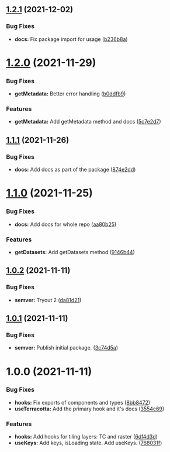 ## [1.2.1](https://github.com/DHI-GRAS/terracotta-react/compare/v1.2.0...v1.2.1) (2021-12-02)


### Bug Fixes

* **docs:** Fix package import for usage ([b236b8a](https://github.com/DHI-GRAS/terracotta-react/commit/b236b8abd3fc59b4bd96832f3aa7874080e0934f))

# [1.2.0](https://github.com/DHI-GRAS/terracotta-react/compare/v1.1.1...v1.2.0) (2021-11-29)


### Bug Fixes

* **getMetadata:** Better error handling ([b0ddfb9](https://github.com/DHI-GRAS/terracotta-react/commit/b0ddfb9e0f21e0268b5ab6735eacd49b96be749a))


### Features

* **getMetadata:** Add getMetadata method and docs ([5c7e2d7](https://github.com/DHI-GRAS/terracotta-react/commit/5c7e2d73b3ce783633353a957eaa15785f30f5b3))

## [1.1.1](https://github.com/DHI-GRAS/terracotta-react/compare/v1.1.0...v1.1.1) (2021-11-26)


### Bug Fixes

* **docs:** Add docs as part of the package ([874e2dd](https://github.com/DHI-GRAS/terracotta-react/commit/874e2ddb874354719a838279aebe02342258b9bf))

# [1.1.0](https://github.com/DHI-GRAS/terracotta-react/compare/v1.0.2...v1.1.0) (2021-11-25)


### Bug Fixes

* **docs:** Add docs for whole repo ([aa80b25](https://github.com/DHI-GRAS/terracotta-react/commit/aa80b253f294635813e14fb6e5492b185a655684))


### Features

* **getDatasets:** Add getDatasets method ([9146b44](https://github.com/DHI-GRAS/terracotta-react/commit/9146b446a396ace2785554c872ddd905ec19b693))

## [1.0.2](https://github.com/DHI-GRAS/terracotta-react/compare/v1.0.1...v1.0.2) (2021-11-11)


### Bug Fixes

* **semver:** Tryout 2 ([da81d21](https://github.com/DHI-GRAS/terracotta-react/commit/da81d21fd2d4b22871572651cf4d822635cd3103))

## [1.0.1](https://github.com/DHI-GRAS/terracotta-react/compare/v1.0.0...v1.0.1) (2021-11-11)


### Bug Fixes

* **semver:** Publish initial package. ([3c74d5a](https://github.com/DHI-GRAS/terracotta-react/commit/3c74d5ae87b5ab282bef30984b19905e0554f47a))

# 1.0.0 (2021-11-11)


### Bug Fixes

* **hooks:** Fix exports of components and types ([8bb8472](https://github.com/DHI-GRAS/terracotta-react/commit/8bb8472ccb12d74e3b2683293d1e018dd9c0b2a2))
* **useTerracotta:** Add the primary hook and it's docs ([3554c69](https://github.com/DHI-GRAS/terracotta-react/commit/3554c6986313222ef9139007678a8fa1749c8e05))


### Features

* **hooks:** Add hooks for tiling layers: TC and raster ([6df4d3d](https://github.com/DHI-GRAS/terracotta-react/commit/6df4d3d856f7833454389f86e69f9ecb38694f35))
* **useKeys:** Add keys, isLoading state. Add useKeys. ([768031f](https://github.com/DHI-GRAS/terracotta-react/commit/768031f1f8b47ccefa167326e7346ba3964d8a48))
